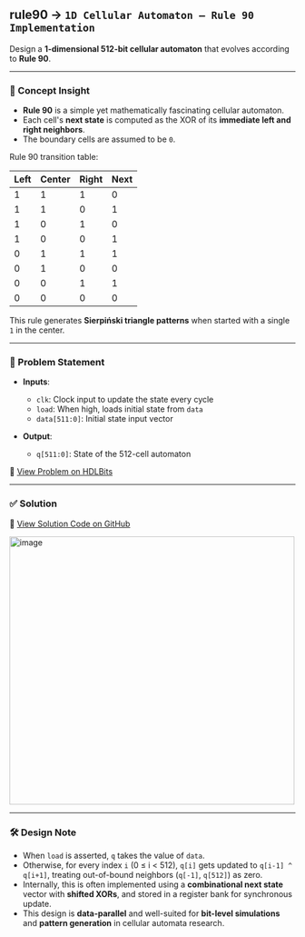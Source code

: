 ## rule90 → `1D Cellular Automaton – Rule 90 Implementation`

Design a **1-dimensional 512-bit cellular automaton** that evolves according to **Rule 90**.

---

### 🧠 Concept Insight

- **Rule 90** is a simple yet mathematically fascinating cellular automaton.
- Each cell's **next state** is computed as the XOR of its **immediate left and right neighbors**.
- The boundary cells are assumed to be `0`.

Rule 90 transition table:

| Left | Center | Right | Next |
|------|--------|--------|------|
| 1    | 1      | 1      | 0    |
| 1    | 1      | 0      | 1    |
| 1    | 0      | 1      | 0    |
| 1    | 0      | 0      | 1    |
| 0    | 1      | 1      | 1    |
| 0    | 1      | 0      | 0    |
| 0    | 0      | 1      | 1    |
| 0    | 0      | 0      | 0    |

This rule generates **Sierpiński triangle patterns** when started with a single `1` in the center.

---

### 📘 Problem Statement

- **Inputs**:
  - `clk`: Clock input to update the state every cycle
  - `load`: When high, loads initial state from `data`
  - `data[511:0]`: Initial state input vector

- **Output**:
  - `q[511:0]`: State of the 512-cell automaton

🔗 [View Problem on HDLBits](https://hdlbits.01xz.net/wiki/Rule90)

---

### ✅ Solution  
📄 [View Solution Code on GitHub](https://github.com/EswarAdithya011/HDLBits/blob/main/Problem%20Sets/3.%20Circuits/Sequential%20logic/3.8%20More%20Circuits/Rule%2090/rule90.v)

<img width="502" height="472" alt="image" src="https://github.com/user-attachments/assets/bc5b0747-a57a-4687-83f8-b216d6b6ade3" />

---

### 🛠 Design Note

- When `load` is asserted, `q` takes the value of `data`.
- Otherwise, for every index `i` (0 ≤ i < 512), `q[i]` gets updated to `q[i-1] ^ q[i+1]`, treating out-of-bound neighbors (`q[-1]`, `q[512]`) as zero.
- Internally, this is often implemented using a **combinational next state** vector with **shifted XORs**, and stored in a register bank for synchronous update.
- This design is **data-parallel** and well-suited for **bit-level simulations** and **pattern generation** in cellular automata research.
